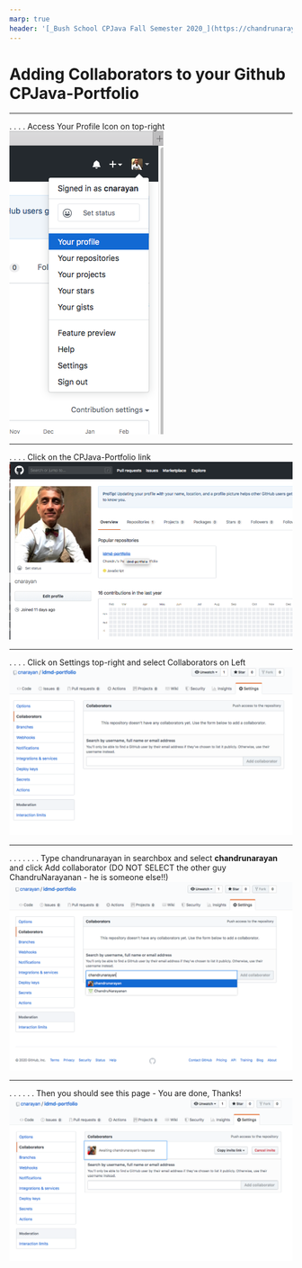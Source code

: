 ```yaml
---
marp: true
header: '[_Bush School CPJava Fall Semester 2020_](https://chandrunarayan.github.io/cpjava/)'
---
```

# Adding Collaborators to your Github CPJava-Portfolio
---
.
.
.
. Access Your Profile Icon on top-right
![image](collaborators/step1.png)

---
.
.
.
. Click on the CPJava-Portfolio link
![image](collaborators/step2.png)

---
.
.
.
. Click on Settings top-right and select Collaborators on Left
![image](collaborators/step3.png)

---
.
.
.
.
.
.
. Type chandrunarayan in searchbox and select **chandrunarayan** and click Add collaborator (DO NOT SELECT the other guy ChandruNarayanan - he is someone else!!)
![image](collaborators/step4.png)

---
.
.
.
.
.
. Then you should see this page - You are done, Thanks!
![image](collaborators/step5.png)